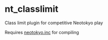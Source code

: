 # nt_classlimit
Class limit plugin for competitive Neotokyo play

Requires [neotokyo.inc](https://github.com/softashell/sourcemod-nt-include/) for compiling
